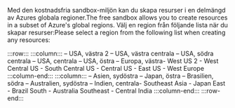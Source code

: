 <span data-ttu-id="b919e-101">Med den kostnadsfria sandbox-miljön kan du skapa resurser i en delmängd av Azures globala regioner.</span><span class="sxs-lookup"><span data-stu-id="b919e-101">The free sandbox allows you to create resources in a subset of Azure's global regions.</span></span> <span data-ttu-id="b919e-102">Välj en region från följande lista när du skapar resurser:</span><span class="sxs-lookup"><span data-stu-id="b919e-102">Please select a region from the following list when creating any resources:</span></span>

:::row:::
    :::column:::
        <span data-ttu-id="b919e-103">– USA, västra 2 – USA, västra centrala – USA, södra centrala – USA, centrala – USA, östra – Europa, västra</span><span class="sxs-lookup"><span data-stu-id="b919e-103">- West US 2 - West Central US - South Central US - Central US - East US - West Europe</span></span> :::column-end:::
    :::column:::
        <span data-ttu-id="b919e-104">– Asien, sydöstra – Japan, östra – Brasilien, södra – Australien, sydöstra – Indien, centrala</span><span class="sxs-lookup"><span data-stu-id="b919e-104">- Southeast Asia - Japan East - Brazil South - Australia Southeast - Central India</span></span> :::column-end:::
:::row-end:::